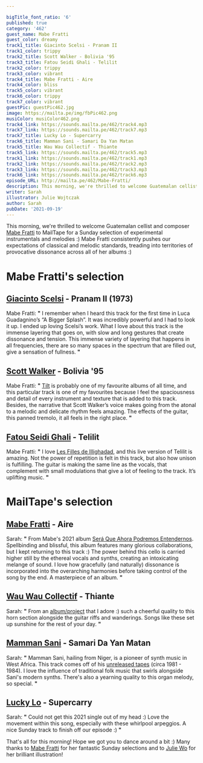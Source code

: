 ```yaml
---

bigTitle_font_ratio: '6'
published: true
category: '462'
guest_name: Mabe Fratti
guest_color: dreamy
track1_title: Giacinto Scelsi - Pranam II
track1_color: trippy
track2_title: Scott Walker - Bolivia '95
track3_title: Fatou Seidi Ghali - Telilit
track2_color: trippy
track3_color: vibrant
track4_title: Mabe Fratti - Aire
track4_color: bliss
track5_color: vibrant
track6_color: trippy
track7_color: vibrant
guestPic: guestPic462.jpg
image: https://mailta.pe/img/fbPic462.png
musiColor: musiColor462.png
track4_link: https://sounds.mailta.pe/462/track4.mp3
track7_link: https://sounds.mailta.pe/462/track7.mp3
track7_title: Lucky Lo - Supercarry
track6_title: Mamman Sani - Samari Da Yan Matan
track5_title: Wau Wau Collectif - Thiante
track5_link: https://sounds.mailta.pe/462/track5.mp3
track1_link: https://sounds.mailta.pe/462/track1.mp3
track2_link: https://sounds.mailta.pe/462/track2.mp3
track3_link: https://sounds.mailta.pe/462/track3.mp3
track6_link: https://sounds.mailta.pe/462/track6.mp3
episode_URL: http://mailta.pe/462/Mabe-Fratti/
description: This morning, we're thrilled to welcome Guatemalan cellist and composer Mabe Fratti to MailTape for a Sunday selection of experimental instrumentals and melodies :) Mabe Fratti consistently pushes our expectations of classical and melodic standards, treading into territories of provocative dissonance across all of her albums :)
writer: Sarah
illustrator: Julie Wojtczak
author: Sarah
pubDate: '2021-09-19'
---
```


This morning, we're thrilled to welcome Guatemalan cellist and composer [Mabe Fratti](https://mabefratti1.bandcamp.com/) to MailTape for a Sunday selection of experimental instrumentals and melodies :) Mabe Fratti consistently pushes our expectations of classical and melodic standards, treading into territories of provocative dissonance across all of her albums :)

# Mabe Fratti's selection

## [Giacinto Scelsi](http://www.scelsi.it/en/biography/) - Pranam II (1973)
Mabe Fratti: **"** I remember when I heard this track for the first time in Luca Guadagnino’s “A Bigger Splash”. It was incredibly powerful and I had to look it up. I ended up loving Scelsi’s work. What I love about this track is the immense layering that goes on, with slow and long gestures that create dissonance and tension. This immense variety of layering that happens in all frequencies, there are so many spaces in the spectrum that are filled out, give a sensation of fullness. **"** 

## [Scott Walker](https://www.discogs.com/Scott-Walker-Tilt/master/68203) - Bolivia '95 
Mabe Fratti: **"** [Tilt](https://www.discogs.com/Scott-Walker-Tilt/master/68203) is probably one of my favourite albums of all time, and this particular track is one of my favourites because I feel the spaciousness and detail of every instrument and texture that is added to this track. Besides, the narrative that Scott Walker’s voice makes going from the atonal to a melodic and delicate rhythm feels amazing. The effects of the guitar, this panned tremolo, it all feels in the right place. **"** 

## [Fatou Seidi Ghali](https://www.theguardian.com/music/2019/aug/01/fatou-seidi-ghali-the-worlds-first-female-tuareg-guitarist) - Telilit
Mabe Fratti: **"** I love [Les Filles de Illighadad](https://lesfillesdeillighadad.bandcamp.com/album/les-filles-de-illighadad), and this live version of Telilit is amazing. Not the power of repetition is felt in this track, but also how unison is fulfilling. The guitar is making the same line as the vocals, that complement with small modulations that give a lot of feeling to the track. It’s uplifting music. **"** 

# MailTape's selection

## [Mabe Fratti](https://mabefratti1.bandcamp.com/) - Aire
Sarah: **"** From Mabe's 2021 album [Será Que Ahora Podremos Entendernos](https://tinangelrecords.bandcamp.com/album/ser-que-ahora-podremos-entendernos). Spellbinding and blissful, this album features many glorious collaborations, but I kept returning to this track :) The power behind this cello is carried higher still by the ethereal vocals and synths, creating an intoxicating melange of sound. I love how gracefully (and naturally) dissonance is incorporated into the overarching harmonies before taking control of the song by the end. A masterpiece of an album. **"** 

## [Wau Wau Collectif](https://wauwaucollectif.bandcamp.com/album/yaral-sa-doom) - Thiante
Sarah: **"** From an [album/project](https://wauwaucollectif.bandcamp.com/album/yaral-sa-doom) that I adore :) such a cheerful quality to this horn section alongside the guitar riffs and wanderings. Songs like these set up sunshine for the rest of your day. **"** 

## [Mamman Sani](https://mammansani.bandcamp.com/) - Samari Da Yan Matan
Sarah: **"** Mamman Sani, hailing from Niger, is a pioneer of synth music in West Africa. This track comes off of his [unreleased tapes](https://mammansani.bandcamp.com/album/unreleased-tapes-1981-1984) (circa 1981 - 1984). I love the influence of traditional folk music that swirls alongside Sani's modern synths. There's also a yearning quality to this organ melody, so special. **"** 

## [Lucky Lo](https://www.instagram.com/luckylomusic/?hl=en) - Supercarry
Sarah: **"** Could not get this 2021 single out of my head :) Love the movement within this song, especially with these whirlpool arpeggios. A nice Sunday track to finish off our episode :) **"**  

 That's all for this morning! Hope we got you to dance around a bit :) Many thanks to [Mabe Fratti](https://mabefratti1.bandcamp.com/) for her fantastic Sunday selections and to [Julie Wo](https://www.instagram.com/julie_wo/?hl=en) for her brilliant illustration!
